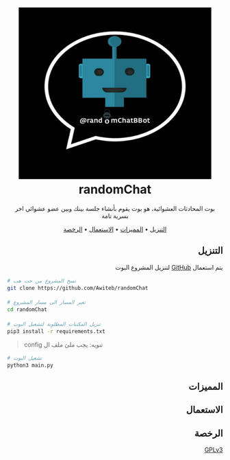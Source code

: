 <h1 align="center">
  <br>
  <a><img width="450" height="400" src="./img/randomChatBBOT_image.jpg" alt="randomChat - img"></a>
  <br>
  randomChat
  <br>
</h1>


<p align="center">بوت المحادثات العشوائية، هو بوت يقوم بأنشاء جلسة بينك وبين عضو عشوائي اخر بسرية تامة</p>



<p align="center">
  <a href="#installation">التنزيل</a>
  •
  <a href="#features">المميزات</a>
  •
  <a href="#usage">الاستعمال</a>
  •
  <a href="#license">الرخصة</a>
</p>


<div dir="rtl">

## التنزيل

يتم استعمال [GitHub](https://github.com) لتنزيل المشروع البوت

<div dir="ltr">

```bash
# نسخ المشروع من جت هب
git clone https://github.com/Awiteb/randomChat

# تغير المسار الى مسار المشروع
cd randomChat

# تنزيل المكتبات المطلوبة لتشغيل البوت
pip3 install -r requirements.txt
```
> config تنويه: يجب ملئ ملف ال 
```bash
# تشغيل البوت
python3 main.py
```
<div dir="rtl">

## المميزات


## الاستعمال



## الرخصة
[GPLv3](https://www.gnu.org/licenses/gpl-3.0.html)